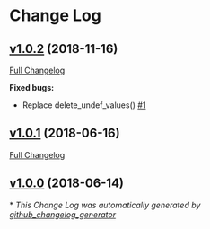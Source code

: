 # Change Log

## [v1.0.2](https://github.com/bodgit/puppet-yum/tree/v1.0.2) (2018-11-16)
[Full Changelog](https://github.com/bodgit/puppet-yum/compare/v1.0.1...v1.0.2)

**Fixed bugs:**

- Replace delete\_undef\_values\(\) [\#1](https://github.com/bodgit/puppet-yum/issues/1)

## [v1.0.1](https://github.com/bodgit/puppet-yum/tree/v1.0.1) (2018-06-16)
[Full Changelog](https://github.com/bodgit/puppet-yum/compare/v1.0.0...v1.0.1)

## [v1.0.0](https://github.com/bodgit/puppet-yum/tree/v1.0.0) (2018-06-14)


\* *This Change Log was automatically generated by [github_changelog_generator](https://github.com/skywinder/Github-Changelog-Generator)*